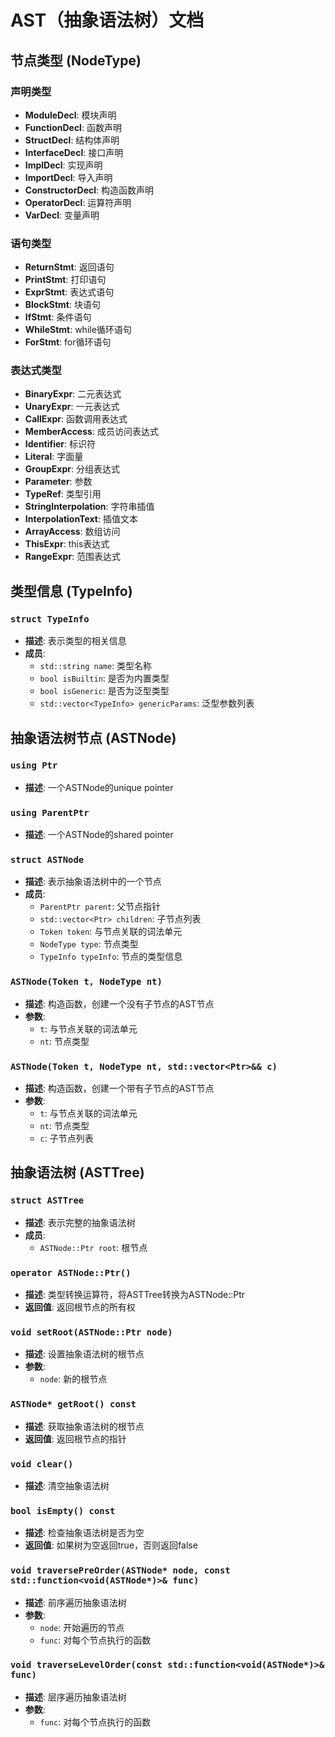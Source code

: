 # AST（抽象语法树）文档

## 节点类型 (NodeType)

### 声明类型
- **ModuleDecl**: 模块声明
- **FunctionDecl**: 函数声明
- **StructDecl**: 结构体声明
- **InterfaceDecl**: 接口声明
- **ImplDecl**: 实现声明
- **ImportDecl**: 导入声明
- **ConstructorDecl**: 构造函数声明
- **OperatorDecl**: 运算符声明
- **VarDecl**: 变量声明

### 语句类型
- **ReturnStmt**: 返回语句
- **PrintStmt**: 打印语句
- **ExprStmt**: 表达式语句
- **BlockStmt**: 块语句
- **IfStmt**: 条件语句
- **WhileStmt**: while循环语句
- **ForStmt**: for循环语句

### 表达式类型
- **BinaryExpr**: 二元表达式
- **UnaryExpr**: 一元表达式
- **CallExpr**: 函数调用表达式
- **MemberAccess**: 成员访问表达式
- **Identifier**: 标识符
- **Literal**: 字面量
- **GroupExpr**: 分组表达式
- **Parameter**: 参数
- **TypeRef**: 类型引用
- **StringInterpolation**: 字符串插值
- **InterpolationText**: 插值文本
- **ArrayAccess**: 数组访问
- **ThisExpr**: this表达式
- **RangeExpr**: 范围表达式

## 类型信息 (TypeInfo)

### `struct TypeInfo`
- **描述**: 表示类型的相关信息
- **成员**:
  - `std::string name`: 类型名称
  - `bool isBuiltin`: 是否为内置类型
  - `bool isGeneric`: 是否为泛型类型
  - `std::vector<TypeInfo> genericParams`: 泛型参数列表

## 抽象语法树节点 (ASTNode)

### `using Ptr`
- **描述**: 一个ASTNode的unique pointer

### `using ParentPtr`
- **描述**: 一个ASTNode的shared pointer

### `struct ASTNode`
- **描述**: 表示抽象语法树中的一个节点
- **成员**:
  - `ParentPtr parent`: 父节点指针
  - `std::vector<Ptr> children`: 子节点列表
  - `Token token`: 与节点关联的词法单元
  - `NodeType type`: 节点类型
  - `TypeInfo typeInfo`: 节点的类型信息

### `ASTNode(Token t, NodeType nt)`
- **描述**: 构造函数，创建一个没有子节点的AST节点
- **参数**:
  - `t`: 与节点关联的词法单元
  - `nt`: 节点类型

### `ASTNode(Token t, NodeType nt, std::vector<Ptr>&& c)`
- **描述**: 构造函数，创建一个带有子节点的AST节点
- **参数**:
  - `t`: 与节点关联的词法单元
  - `nt`: 节点类型
  - `c`: 子节点列表

## 抽象语法树 (ASTTree)

### `struct ASTTree`
- **描述**: 表示完整的抽象语法树
- **成员**:
  - `ASTNode::Ptr root`: 根节点

### `operator ASTNode::Ptr()`
- **描述**: 类型转换运算符，将ASTTree转换为ASTNode::Ptr
- **返回值**: 返回根节点的所有权

### `void setRoot(ASTNode::Ptr node)`
- **描述**: 设置抽象语法树的根节点
- **参数**:
  - `node`: 新的根节点

### `ASTNode* getRoot() const`
- **描述**: 获取抽象语法树的根节点
- **返回值**: 返回根节点的指针

### `void clear()`
- **描述**: 清空抽象语法树

### `bool isEmpty() const`
- **描述**: 检查抽象语法树是否为空
- **返回值**: 如果树为空返回true，否则返回false

### `void traversePreOrder(ASTNode* node, const std::function<void(ASTNode*)>& func)`
- **描述**: 前序遍历抽象语法树
- **参数**:
  - `node`: 开始遍历的节点
  - `func`: 对每个节点执行的函数

### `void traverseLevelOrder(const std::function<void(ASTNode*)>& func)`
- **描述**: 层序遍历抽象语法树
- **参数**:
  - `func`: 对每个节点执行的函数
